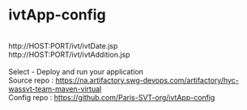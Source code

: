 # ivtApp-config

<br>http://HOST:PORT/ivt/ivtDate.jsp
<br>http://HOST:PORT/ivt/ivtAddition.jsp
<br>
<br>Select - Deploy and run your application
<br>Source repo : https://na.artifactory.swg-devops.com/artifactory/hyc-wassvt-team-maven-virtual
<br>Config repo : https://github.com/Paris-SVT-org/ivtApp-config
